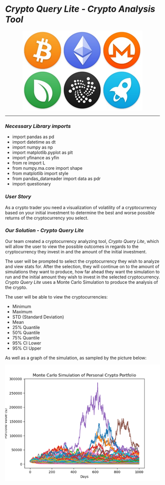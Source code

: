 # *Crypto Query Lite - Crypto Analysis Tool* 
   <p align='center'> <img src='images/icons-390.jpg'></p>

---
### *Necessary Library imports*
- import pandas as pd
- import datetime as dt
- import numpy as np
- import matplotlib.pyplot as plt
- import yfinance as yfin
- from re import L
- from numpy.ma.core import shape
- from matplotlib import style
- from pandas_datareader import data as pdr
- import questionary

### *User Story*

As a crypto trader you need a visualization of volatility of a cryptocurrency based on your initial investment to determine the best and worse possible returns of the cryptocurrency you select.

### *Our Solution - Crypto Query Lite*

Our team created a cryptocurrency analyzing tool, *Crypto Query Lite*, which will allow the user to view the possible outcomes in regards to the cryptocurrency they invest in and the amount of the initial investment.

The user will be prompted to select the cryptocurrency they wish to analyze and view stats for. After the selection, they will continue on to the amount of simulations they want to produce, how far ahead they want the simulation to run and the initial amount they wish to invest in the selected cryptocurrency. *Crypto Query Lite* uses a Monte Carlo Simulation to produce the analysis of the crypto.

The user will be able to view the cryptocurrencies: 
- Minimum
- Maximum
- STD (Standard Deviation)
- Mean
- 25% Quantile
- 50% Quantile
- 75% Quantile
- 95% CI Lower
- 95% CI Upper

As well as a graph of the simulation, as sampled by the picture below:
<p align='center'> <img src='images/MC_simulation_graph.png'></p>


